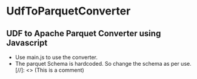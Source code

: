 # UdfToParquetConverter

## UDF to Apache Parquet Converter using Javascript
- Use main.js to use the converter. 
- The parquet Schema is hardcoded. So change the schema as per use.
[//]: <> (This is a comment)
